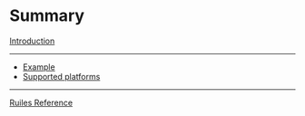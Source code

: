 # Summary

[Introduction](intro.md)

---

- [Example](example.md)
- [Supported platforms](platforms.md)

---

[Ruiles Reference](reference.md)
